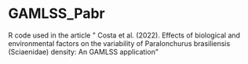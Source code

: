 # GAMLSS_Pabr
R code used in the article " Costa et al. (2022). Effects of biological and environmental factors on the variability of Paralonchurus brasiliensis (Sciaenidae) density: An GAMLSS application"
